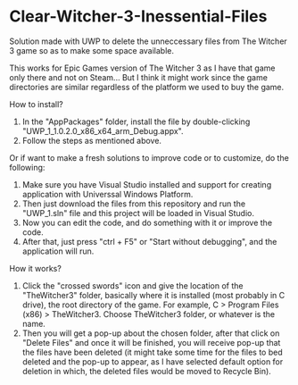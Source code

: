 # Clear-Witcher-3-Inessential-Files

Solution made with UWP to delete the unneccessary files from The Witcher 3 game so as to make some space available.

This works for Epic Games version of The Witcher 3 as I have that game only there and not on Steam... But I think it might work since the game directories are similar regardless of the platform we used to buy the game.

How to install?
1. In the "AppPackages" folder, install the file by double-clicking "UWP_1_1.0.2.0_x86_x64_arm_Debug.appx".
2. Follow the steps as mentioned above.

Or if want to make a fresh solutions to improve code or to customize, do the following:
1. Make sure you have Visual Studio installed and support for creating application with Universsal Windows Platform.
2. Then just download the files from this repository and run the "UWP_1.sln" file and this project will be loaded in Visual Studio.
3. Now you can edit the code, and do something with it or improve the code.
4. After that, just press "ctrl + F5" or "Start without debugging", and the application will run.


How it works?
1. Click the "crossed swords" icon and give the location of the "TheWitcher3" folder, basically where it is installed (most probably in C drive), the root directory of the game.
For example, C > Program Files (x86) > TheWitcher3. Choose TheWitcher3 folder, or whatever is the name.
2. Then you will get a pop-up about the chosen folder, after that click on "Delete Files" and once it will be finished, you will receive pop-up that the files have been deleted (it might take some time for the files to bed deleted and the pop-up to appear, as I have selected default option for deletion in which, the deleted files would be moved to Recycle Bin).
